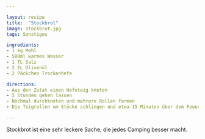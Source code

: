 ```yaml
---

layout: recipe
title:  "Stockbrot"
image: stockbrot.jpg
tags: Sonstiges

ingredients:
- 1 kg Mehl
- 500ml warmes Wasser
- 1 TL Salz
- 2 EL Olivenöl
- 2 Päckchen Trockenhefe

directions:
- Aus den Zutat einen Hefeteig kneten
- 5 Stunden gehen lassen
- Nochmal durchkneten und mehrere Rollen formen
- Die Teigrollen um Stöcke schlingen und etwa 15 Minuten über dem Feuer garen lassen

---
```


Stockbrot ist eine sehr leckere Sache, die jedes Camping besser macht.
